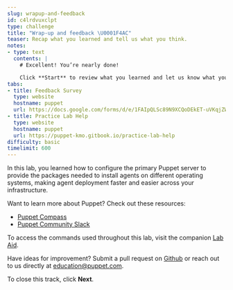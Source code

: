 ```yaml
---
slug: wrapup-and-feedback
id: c4lrdvuxclpt
type: challenge
title: "Wrap-up and feedback \U0001F4AC"
teaser: Recap what you learned and tell us what you think.
notes:
- type: text
  contents: |
    # Excellent! You’re nearly done!

    Click **Start** to review what you learned and let us know what you thought of this track.
tabs:
- title: Feedback Survey
  type: website
  hostname: puppet
  url: https://docs.google.com/forms/d/e/1FAIpQLSc89N9XCQoDEkET-uVKqjZWGnqMw0IbzZeeuuCKcoQk5oXr0g/viewform?embedded=true
- title: Practice Lab Help
  type: website
  hostname: puppet
  url: https://puppet-kmo.gitbook.io/practice-lab-help
difficulty: basic
timelimit: 600
---
```

In this lab, you learned how to configure the primary Puppet server to provide the packages needed to install agents on different operating systems, making agent deployment faster and easier across your infrastructure.

Want to learn more about Puppet? Check out these resources:
- [Puppet Compass](https://learn.puppet.com/)
- [Puppet Community Slack](https://slack.puppet.com/)

To access the commands used throughout this lab, visit the companion [Lab Aid](https://app.gitbook.com/o/-M5OLvu-sOI6o3hvr-2o/s/-MZK9qsch77R0U_nrvt8/pe101/configure-additional-agent-package-platforms).

Have ideas for improvement? Submit a pull request on [Github](https://github.com/puppetlabs/puppet-instruqt-tracks/tree/main/pe-deploy-and-discover-lab-2-2) or reach out to us directly at <a href="mailto:education@puppet.com">education@puppet.com</a>.

To close this track, click **Next**.
